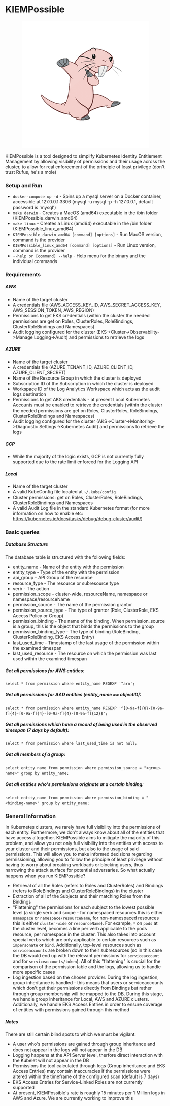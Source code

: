 # KIEMPossible

<p align="center">
  <img src="./rufus.png" width="400" />
</p>

KIEMPossible is a tool designed to simplify Kubernetes Identity Entitlement Management by allowing visibility of permissions and their usage across the cluster, to allow for real enforcement of the principle of least privilege (don't trust Rufus, he's a mole)

### Setup and Run
- `docker-compose up -d` - Spins up a mysql server on a Docker container, accessible at 127.0.0.1:3306 (mysql -u mysql -p -h 127.0.0.1, default password is 'mysql')
- `make darwin` - Creates a MacOS (amd64) executable in the /bin folder (KIEMPossible_darwin_amd64)
- `make linux` - Creates a Linux (amd64) executable in the /bin folder (KIEMPossible_linux_amd64)
- `KIEMPossible_darwin_amd64 [command] [options]` - Run MacOS version, command is the provider
- `KIEMPossible_linux_amd64 [command] [options]` - Run Linux version, command is the provider
- `--help or [command] --help` - Help menu for the binary and the individual commands 

### Requirements
##### AWS
- Name of the target cluster
- A credentials file (AWS_ACCESS_KEY_ID, AWS_SECRET_ACCESS_KEY, AWS_SESSION_TOKEN, AWS_REGION)
- Permissions to get EKS credentials (within the cluster the needed permissions are get on Roles, ClusterRoles, RoleBindings, ClusterRoleBindings and Namespaces)
- Audit logging configured for the cluster (EKS->Cluster->Observability->Manage Logging->Audit) and permissions to retrieve the logs 

##### AZURE
- Name of the target cluster
- A credentials file (AZURE_TENANT_ID, AZURE_CLIENT_ID, AZURE_CLIENT_SECRET)
- Name of the Resource Group in which the cluster is deployed
- Subscription ID of the Subscription in which the cluster is deployed
- Workspace ID of the Log Analytics Workspace which acts as the audit logs destination
- Permissions to get AKS credentials - at present Local Kubernetes Accounts must be enabled to retrieve the credentials (within the cluster the needed permissions are get on Roles, ClusterRoles, RoleBindings, ClusterRoleBindings and Namespaces)
- Audit logging configured for the cluster (AKS->Cluster->Monitoring->Diagnostic Settings->Kubernetes Audit) and permissions to retrieve the logs

##### GCP
- While the majority of the logic exists, GCP is not currently fully supported due to the rate limit enforced for the Logging API

##### Local
- Name of the target cluster
- A valid KubeConfig file located at `~/.kube/config`
- Cluster permissions: get on Roles, ClusterRoles, RoleBindings, ClusterRoleBindings and Namespaces
- A valid Audit Log file in the standard Kubernetes format (for more information on how to enable etc: https://kubernetes.io/docs/tasks/debug/debug-cluster/audit/)


### Basic queries
##### Database Structure
The database table is structured with the following fields: 
- entity_name - Name of the entity with the permission
- entity_type - Type of the entity with the permission
- api_group - API Group of the resource
- resource_type - The resource or subresource type
- verb - The action
- permission_scope - cluster-wide, resourceName, namespace or namespace/resourceName
- permission_source - The name of the permission grantor
- permission_source_type - The type of grantor (Role, ClusterRole, EKS Access Policy or Group)
- permission_binding - The name of the binding. When permission_source is a group, this is the object that binds the permissions to the group
- permission_binding_type - The type of binding (RoleBinding, ClusterRoleBinding, EKS Access Entry)
- last_used_time - Timestamp of the last usage of the permission within the examined timespan
- last_used_resource - The resource on which the permission was last used within the examined timespan

##### Get all permissions for AWS entities:
```select * from permission where entity_name REGEXP '^arn';```

##### Get all permissions for AAD entities (entity_name == objectID):
```select * from permission where entity_name REGEXP '^[0-9a-f]{8}-[0-9a-f]{4}-[0-9a-f]{4}-[0-9a-f]{4}-[0-9a-f]{12}$';```

##### Get all permissions which have a record of being used in the observed timespan (7 days by default):
```select * from permission where last_used_time is not null;```

##### Get all members of a group:
```select entity_name from permission where permission_source = "<group-name>" group by entity_name;```

##### Get all entities who's permissions originate at a certain binding:
```select entity_name from permission where permission_binding = "<binding-name>" group by entity_name;```


### General Information
In Kubernetes clusters, we rarely have full visibility into the permissions of each entity. Furthermore, we don't always know about all of the entities that have access altogether.
KIEMPossible aims to mitigate the majority of this problem, and allow you not only full visibility into the entities with access to your cluster and their permissions, but also to the usage of said permissions. This will allow you to make informed decisions regarding permissioning, allowing you to follow the principle of least privilege without having to worry about breaking workloads or blocking users, thus narrowing the attack surface for potential adversaries.
So what actually happens when you run KIEMPossible?
- Retrieval of all the Roles (refers to Roles and ClusterRoles) and Bindings (refers to RoleBindings and ClusterRoleBindings) in the cluster
- Extraction of all of the Subjects and their matching Roles from the Bindings
- "Flattening" the permissions for each subject to the lowest possible level (a single verb and scope - for namespaced resources this is either `namespace` or `namespace/resourceName`, for non-namespaced resources this is either `cluster-wide` or `resourceName`). For example, `*` on `pods` at the cluster level, becomes a line per verb applicable to the pods resource, per namespace in the cluster. This also takes into account special verbs which are only applicable to certain resources such as `impersonate` or `bind`. Additionally, top-level resources such as `serviceaccounts` are broken down to their subresources (so in this case the DB would end up with the relevant permissions for `serviceaccount` and for `serviceaccounts/token`). All of this "flattening" is crucial for the comparison of the permission table and the logs, allowing us to handle more specific cases
- Log ingestion based on the chosen provider. During the log ingestion, group inheritance is handled - this means that users or serviceaccounts which don't get their permissions directly from Bindings but rather through group membership will be mapped to the DB. During this stage, we handle group inheritance for Local, AWS and AZURE clusters. Additionally, we handle EKS Access Entries in order to ensure coverage of entities with permissions gained through this method

##### Notes
There are still certain blind spots to which we must be vigilant:
- A user who's permissions are gained through group inheritance and does not appear in the logs will not appear in the DB
- Logging happens at the API Server level, therfore direct interaction with the Kubelet will not appear in the DB
- Permissions the tool calculated through logs (Group inheritance and EKS Access Entries) may contain inaccuracies if the permissions were altered within the timeframe of the configured scan (default is 7 days)
- EKS Access Entries for Service-Linked Roles are not currently supported
- At present, KIEMPossible's rate is roughly 15 minutes per 1 Million logs in AWS and Azure. We are currently working to improve this